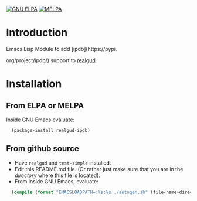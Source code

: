 [![GNU ELPA][gnu-elpa-image]][gnu-elpa]
[![MELPA][melpa-image]][melpa]

Introduction
============

Emacs Lisp Module to add [ipdb](https://pypi.





org/project/ipdb/) support to [realgud](https://github.com/realgud/realgud).


Installation
=============

From ELPA or MELPA
------------------

Inside GNU Emacs evaluate:

```lisp
  (package-install realgud-ipdb)
```


From github source
-------------------

* Have `realgud` and `test-simple` installed.
* Edit this README.md file. (Or rather just make sure that you are in the _directory_ where this file is located).
* From inside GNU Emacs, evaluate:
```lisp
  (compile (format "EMACSLOADPATH=:%s:%s ./autogen.sh" (file-name-directory (locate-library "test-simple.elc")) (file-name-directory (locate-library "realgud.elc"))))
```

[gnu-elpa-image]: https://elpa.gnu.org/packages/realgud-ipdb.svg
[gnu-elpa]: https://elpa.gnu.org/packages/realgud-ipdb.html
[melpa-image]: http://melpa.org/packages/realgud-ipdb-badge.svg
[melpa]: http://melpa.org/#/realgud-ipdb
